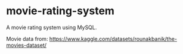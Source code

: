 # movie-rating-system
A movie rating system using MySQL.

Movie data from: https://www.kaggle.com/datasets/rounakbanik/the-movies-dataset/
